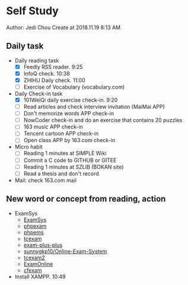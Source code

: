 # Self Study

Author: Jedi Chou
Create at 2018.11.19 8:13 AM

## Daily task

* Daily reading task
  -[x] Feedly RSS reader. 9:25
  -[x] InfoQ check. 10:38
  -[x] ZHIHU Daily check. 11:00
  -[ ] Exercise of Vocabulary (vocabulary.com)

* Daily Check-in task
  -[x] 101WeiQi daily exercise check-in. 9:20
  -[ ] Read articles and check interview invitation (MaiMai APP)
  -[ ] Don't memorize words APP check-in
  -[ ] NowCoder check-in and do an exercise that contains 20 puzzles
  -[ ] 163 music APP check-in
  -[ ] Tencent cartoon APP check-in
  -[ ] Open class APP by 163.com check-in

* Micro habit
  -[ ] Reading 1 minutes at SIMPLE Wiki
  -[ ] Commit a C code to GITHUB or GITEE
  -[ ] Reading 1 minutes at SZLIB (BOKAN site)
  -[ ] Read a thesis and don't record

* Mail: check 163.com mail

## New word or concept from reading, action

* ExamSys
  * [ExamSys](https://github.com/lrx0014/ExamSys)
  * [phpexam](https://sourceforge.net/projects/phpexam/)
  * [phpems](https://github.com/phpems/phpems)
  * [tcexam](https://www.oschina.net/p/tcexam/)
  * [exam-plus-plus](https://www.oschina.net/p/exam-plus-plus)
  * [sunnygkp10/Online-Exam-System](https://github.com/sunnygkp10/Online-Exam-System-)
  * [tcexam2](https://tcexam.org/)
  * [ExamOnline](https://github.com/wepeng/ExamOnline)
  * [cfexam](https://github.com/cforth/cfexam)
* Install XAMPP. 10:49